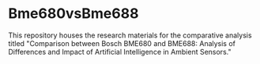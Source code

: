 # Bme680vsBme688
This repository houses the research materials for the comparative analysis titled "Comparison between Bosch BME680 and BME688: Analysis of Differences and Impact of Artificial Intelligence in Ambient Sensors."
